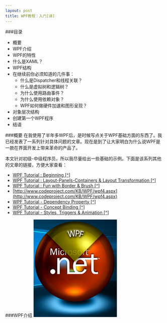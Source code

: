 ```yaml
---
layout: post
title: WPF教程：入门[译]
---
```


###目录
* 概要
* WPF介绍
* WPF的特性
* 什么是XAML？
* WPF结构
* 在继续前你必须知道的几件事：
    + 什么是Dispatcher和线程关联？
    + 什么是虚拟树和逻辑树？
    + 为什么使用路由事件？
    + 为什么使用依赖对象？
    + WPF如何做硬件加速和图形呈现？
* 对象层次结构
* 创建第一个WPF程序
* 结语

###概要
在我使用了半年多WPF后，是时候写点关于WPF基础方面的东西了。我已经发表了一系列针对具体问题的文章。现在是到了让大家明白为什么说WPF是一款在界面开发上带来革命的产品了。

本文针对初级-中级程序员，所以我尽量给出一些基础的示例。下面是该系列其他的文章的链接，方便大家查看：

* [WPF Tutorial : Beginning [^]](http://www.codeproject.com/KB/WPF/wpf1.aspx)
* [WPF Tutorial : Layout-Panels-Containers & Layout Transformation [^]](http://www.codeproject.com/KB/WPF/wpf2.aspx)
* [WPF Tutorial : Fun with Border & Brush [^]](http://www.codeproject.com/KB/WPF/wpf3.aspx)
* [http://www.codeproject.com/KB/WPF/wpf4.aspx](http://www.codeproject.com/KB/WPF/wpf4.aspx)
* [WPF Tutorial - Dependency Property [^]](http://www.codeproject.com/KB/WPF/wpf5.aspx)
* [WPF Tutorial - Concept Binding [^]](http://www.codeproject.com/KB/WPF/wpf6.aspx)
* [WPF Tutorial - Styles, Triggers & Animation [^]](http://www.codeproject.com/KB/WPF/wpf7.aspx)

###WPF介绍
![wpf](/images/post/wpf1/wpf.jpg)
